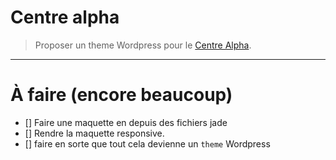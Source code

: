 # Centre alpha
> Proposer un theme Wordpress pour le [Centre Alpha](http://www.centrealfa.be/).

--------------------------------------------------------------------------------

# À faire (encore beaucoup)
- [] Faire une maquette en depuis des fichiers jade
- [] Rendre la maquette responsive.
- [] faire en sorte que tout cela devienne un `theme` Wordpress

